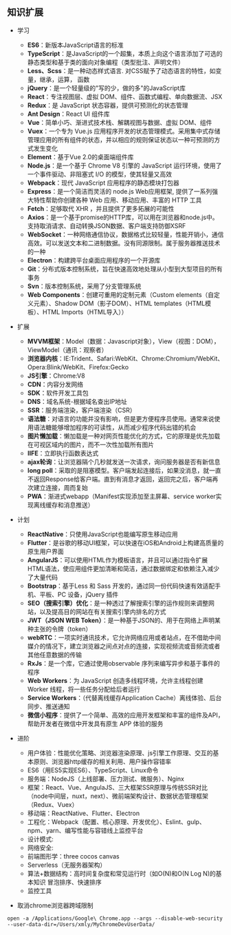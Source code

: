 ## 知识扩展


* 学习
    * **ES6**：新版本JavaScript语言的标准
    * **TypeScript**：是JavaScript的一个超集，本质上向这个语言添加了可选的静态类型和基于类的面向对象编程（类型批注、声明文件）
    * **Less、Scss**：是一种动态样式语言. 对CSS赋予了动态语言的特性，如变量，继承，运算， 函数
    * **jQuery**：是一个轻量级的"写的少，做的多"的JavaScript库
    * **React**：专注视图层、虚拟 DOM、组件、函数式编程、单向数据流、JSX
    * **Redux**：是 JavaScript 状态容器，提供可预测化的状态管理
    * **Ant Design**：React UI 组件库
    * **Vue**：简单小巧、渐进式技术栈、解耦视图与数据、虚拟 DOM、组件
    * **Vuex**：一个专为 Vue.js 应用程序开发的状态管理模式。采用集中式存储管理应用的所有组件的状态，并以相应的规则保证状态以一种可预测的方式发生变化
    * **Element**：基于Vue 2.0的桌面端组件库
    * **Node.js**：是一个基于 Chrome V8 引擎的 JavaScript 运行环境，使用了一个事件驱动、非阻塞式 I/O 的模型，使其轻量又高效
    * **Webpack**：现代 JavaScript 应用程序的静态模块打包器
    * **Express**：是一个简洁而灵活的 node.js Web应用框架, 提供了一系列强大特性帮助你创建各种 Web 应用、移动应用、丰富的 HTTP 工具
    * **Fetch**：足够取代 XHR ，并且提供了更多拓展的可能性
    * **Axios**：是一个基于promise的HTTP库，可以用在浏览器和node.js中。支持取消请求、自动转换JSON数据、客户端支持防御XSRF
    * **WebSocket**：一种网络通信协议，数据格式比较轻量，性能开销小，通信高效。可以发送文本和二进制数据。没有同源限制。属于服务器推送技术的一种
    * **Electron**：构建跨平台桌面应用程序的一个开源库
    * **Git**：分布式版本控制系统，旨在快速高效地处理从小型到大型项目的所有事务
    * **Svn**：版本控制系统，采用了分支管理系统
    * **Web Components**：创建可重用的定制元素（Custom elements（自定义元素）、Shadow DOM（影子DOM）、HTML templates（HTML模板）、HTML Imports（HTML导入））

* 扩展
    * **MVVM框架**：Model（数据：Javascript对象），View（视图：DOM），ViewModel（通讯：观察者）
    * **浏览器内核**：IE:Trident、Safari:WebKit、Chrome:Chromium/WebKit、Opera:Blink/WebKit、Firefox:Gecko
    * **JS引擎**：Chrome:V8
    * **CDN**：内容分发网络
    * **SDK**：软件开发工具包
    * **DNS**：域名系统-根据域名查出IP地址
    * **SSR**：服务端渲染，客户端渲染（CSR）
    * **语法糖**：对语言的功能并没有影响，但是更方便程序员使用。通常来说使用语法糖能够增加程序的可读性，从而减少程序代码出错的机会
    * **图片懒加载**：懒加载是一种对网页性能优化的方式，它的原理是优先加载在可视区域内的图片，而不一次性加载所有图片
    * **IIFE**：立即执行函数表达式
    * **ajax轮询**：让浏览器隔个几秒就发送一次请求，询问服务器是否有新信息
    * **long poll**：采取的是阻塞模型。客户端发起连接后，如果没消息，就一直不返回Response给客户端。直到有消息才返回，返回完之后，客户端再次建立连接，周而复始
    * **PWA**：渐进式webapp（Manifest实现添加至主屏幕、service worker实现离线缓存和消息推送）

* 计划
    * **ReactNative**：只使用JavaScript也能编写原生移动应用
    * **Flutter**：是谷歌的移动UI框架，可以快速在iOS和Android上构建高质量的原生用户界面
    * **AngularJS**：可以使用HTML作为模板语言，并且可以通过指令扩展HTML语法，使应用组件更加清晰和简洁，通过数据绑定和依赖注入减少了大量代码
    * **Bootstrap**：基于Less 和 Sass 开发的，通过同一份代码快速有效适配手机、平板、PC 设备，jQuery 插件
    * **SEO（搜索引擎）优化**：是一种透过了解搜索引擎的运作规则来调整网站，以及提高目的网站在有关搜索引擎内排名的方式
    * **JWT（JSON WEB Token）**：是一种基于JSON的、用于在网络上声明某种主张的令牌（token）
    * **webRTC**：一项实时通讯技术，它允许网络应用或者站点，在不借助中间媒介的情况下，建立浏览器之间点对点的连接，实现视频流或音频流或者其他任意数据的传输
    * **RxJs**：是一个库，它通过使用observable 序列来编写异步和基于事件的程序
    * **Web Workers**：为 JavaScript 创造多线程环境，允许主线程创建 Worker 线程，将一些任务分配给后者运行
    * **Service Workers**：（代替离线缓存Application Cache）离线体验、后台同步、推送通知
    * **微信小程序**：提供了一个简单、高效的应用开发框架和丰富的组件及API，帮助开发者在微信中开发具有原生 APP 体验的服务

* 进阶
    * 用户体验：性能优化策略、浏览器渲染原理、js引擎工作原理、交互的基本原则、浏览器http缓存的相关利用、用户操作容错率
    * ES6（用ES5实现ES6）、TypeScript、Linux命令
    * 服务端：NodeJS（上线部署、压力测试、微服务）、Nginx
    * 框架：React、Vue、AngulaJS、三大框架SSR原理与传统SSR对比（node中间层，nuxt，next）、微前端架构设计、数据状态管理框架（Redux、Vuex）
    * 移动端：ReactNative、Flutter、Electron
    * 工程化：Webpack（配置、核心原理、开发优化）、Eslint、gulp、npm、yarn、编写性能与容错线上监控平台
    * 设计模式:
    * 网络安全:
    * 前端图形学：three cocos canvas
    * Serverless（无服务器架构）
    * 算法+数据结构：高时间复杂度和常见运行时（如O(N)和O(N Log N)的基本知识 冒泡排序、快速排序
    * 监控工具

* 取消chrome浏览器跨域限制
```
open -a /Applications/Google\ Chrome.app --args --disable-web-security --user-data-dir=/Users/xmly/MyChromeDevUserData/
```

